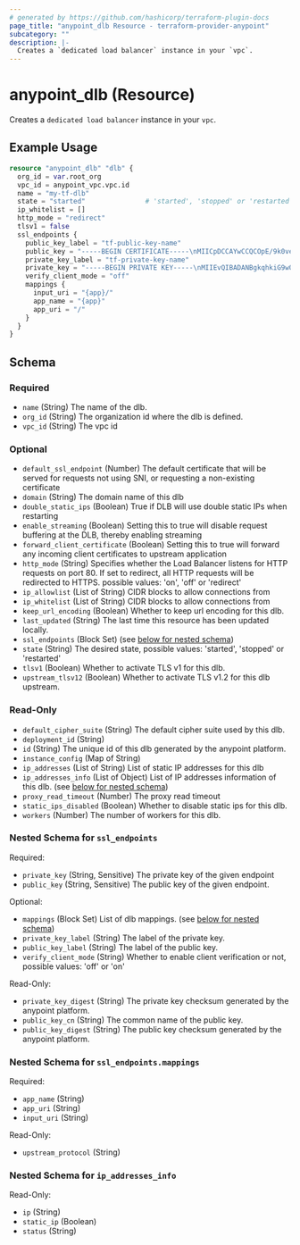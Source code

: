 ```yaml
---
# generated by https://github.com/hashicorp/terraform-plugin-docs
page_title: "anypoint_dlb Resource - terraform-provider-anypoint"
subcategory: ""
description: |-
  Creates a `dedicated load balancer` instance in your `vpc`.
---
```


# anypoint_dlb (Resource)

Creates a `dedicated load balancer` instance in your `vpc`.

## Example Usage

```terraform
resource "anypoint_dlb" "dlb" {
  org_id = var.root_org
  vpc_id = anypoint_vpc.vpc.id
  name = "my-tf-dlb"
  state = "started"               # 'started', 'stopped' or 'restarted'
  ip_whitelist = []
  http_mode = "redirect"
  tlsv1 = false
  ssl_endpoints {
    public_key_label = "tf-public-key-name"
    public_key = "-----BEGIN CERTIFICATE-----\nMIICpDCCAYwCCQCOpE/9k0ve8zANBgkqhkiG9w0BAQsFADAUMRIwEAYDVQQDDAls\nb2NhbGhvc3QwHhcNMjEwMzA1MTUyMTM1WhcNMjEwMzA2MTUyMTM1WjAUMRIwEAYD\nVQQDDAlsb2NhbGhvc3QwggEiMA0GCSqGSIb3DQEBAQUAA4IBDwAwggEKAoIBAQDK\n93gvOvMrcyVUvPnzC2UtXzHnV+rxW8I6VM+lFASV2FS+oZtiNGCFlbeEEMCImtAx\npaBw8/GTX5qNshFYNkGkvM4uh2PxYPZXfhOhkO42R6zdL89yTkY7E6nT/HwDUVAC\njJw67Y88St9h8yN5OOU95V3qkCbqfGxpKXnxmzTQt8aDRZQz5juQazVjMo4lIEpB\nuTPbXHRnHJCyr0OBOcGAGBTq2d7z2mFFlE+5w7RIiPNtx5KvG7wfO6KrCwfUGU5j\nl8466kfniqydGbxH7dsR+daPWAHrTCmZND7AWSiptIVzoJ/Q3QgT/qK8/SmpW9Hf\nDJQffO+I5y+w6y5cU1l3AgMBAAEwDQYJKoZIhvcNAQELBQADggEBAGS1mTWes3za\nWGlubGf76TiSn8GjIO7jIeVxBeB6rYq6iUFLUfEPCNHSlA0g7JJ40KW/osPc6EEm\nQzptRdhAoRDM5ilRTVMvuoGflw04OqrSUqR26+7aVJ8JcBJWBeP/5kGaMjPhy7oX\ntYPwzK2wXDYLDUCLXefF59NQoHUtytritckT5tP0UYDcRf2upBxn/v9lbF7AVfLZ\nO/vGplnD8Kq4QaFGL26ioh7e/n9TldbDJnspHh389aG6nqOKIgnL785Ggr6914vH\n4AMJa3r9cYpoe9ZdXL6b3aW+9MQo2Th2hDc7Z4CfVzJTZ9mg3ouKxIYGj+B4bj61\nN+MUQ5Q7aCo=\n-----END CERTIFICATE-----"
    private_key_label = "tf-private-key-name"
    private_key = "-----BEGIN PRIVATE KEY-----\nMIIEvQIBADANBgkqhkiG9w0BAQEFAASCBKcwggSjAgEAAoIBAQDK93gvOvMrcyVU\nvPnzC2UtXzHnV+rxW8I6VM+lFASV2FS+oZtiNGCFlbeEEMCImtAxpaBw8/GTX5qN\nshFYNkGkvM4uh2PxYPZXfhOhkO42R6zdL89yTkY7E6nT/HwDUVACjJw67Y88St9h\n8yN5OOU95V3qkCbqfGxpKXnxmzTQt8aDRZQz5juQazVjMo4lIEpBuTPbXHRnHJCy\nr0OBOcGAGBTq2d7z2mFFlE+5w7RIiPNtx5KvG7wfO6KrCwfUGU5jl8466kfniqyd\nGbxH7dsR+daPWAHrTCmZND7AWSiptIVzoJ/Q3QgT/qK8/SmpW9HfDJQffO+I5y+w\n6y5cU1l3AgMBAAECggEAe0TfZnf8FiiBxLxdZeJG2c6WJXY9B8d96CV4Uz8cJdHU\nbk8Caxt6f8dVRM1T0eOMjIqWLePKlYIcAPDkHdod9iqBYrrx1TjZhHva+mZmdusD\nLvcJm9e0Sc8AdvJCc1VgLZwuio+bTbf/gaLEqawHdpcmef6A1CsrQJdjK3zjD9tn\n45wk+S6lRoCdGvFXk8L/mZPhhktzTRA4GKODKKzfXtMPXpjzj9sY500KwnjBDsNW\nxg7acYA2NbvdZqStGWP3O56gpttH8Ye9JbYCwIFYiPq9KnXJMYYb/k1/qSI4LNPX\nSuv0xmj6QNnRh3sfPHIynd+iKIm0qvqpBl2Chg9UeQKBgQD2peuK8iuvl2P61d5V\nR5RlyjTMKL9f1Pm5Q+vhcD2q2Ubow4iQWUyMwMFHIxvscSDkD8+sneOz85WHfZx9\nOK8oX3MHHDkkWxs6lJBnHBayFHtbuiI0LfJzSGGio672rEmS3A7g8ZDx06QczaD5\nhVhaR1Z7z9PfHW2rBOOJFEjl6wKBgQDSqY6kvYwet4kCdTUTnMuJuZ5u85Yn8jjU\nlZgAsizYwvWWXlUEYIKlosOfc/j1NQejqoVDgsQSFqfHDEG4gnClnEXi5tBg+OhX\n/rolaak+fuJ/dLj0RrkAJGvymDsf6qZoXtV6winO6Y7D5vtcaaWBo3DqaD4+28n3\nM1/m3I47pQKBgBkueWzXKrSjrTZ3zVpBk5oM2fUaF+fN060hjRyYHAOsaTvscq3i\nIBmiuFjt8bTjG+uM3bQO7qd5sAOERIzYU7G4hQLt07utfYsujcupJ3wI8Us9Jq7T\nHhS9CBLVyVAv6NcQlohKwXSfGftC1zOCdLHK5L6BSm1WENNMDXr6UjL/AoGAWKwq\ncMmga2WR9EjluIWtXyGUwNsjf1kD9ueo/dIB8pPN0CeQ3bDKDXJ/qWSljIFv38Jt\nKcenRH3ozW4pU8MEK5GmESZa3BappjCApjLdnILIUCIPoDMMuDScg5b0fDDHLvOM\nJIoKEyBYibl2YKXPlsv3QZPzb34Qe09StNhtvkkCgYEA2tOGGyiqcjG1fDhvdYvf\nbpja2/7OetClQKmjQJRLECRkJmEJk/mpOruyFn9cg/4wPBVi2AqMCqG/KyTzuImT\nY/kqPJ+UmYLBDnxIXzff/6nUjuxTZXgcdtnlaK/xq2HoU3XsCyHjOcaCjIUSLQsx\neb6YXmFBGK62BISiWmm3aPQ=\n-----END PRIVATE KEY-----"
    verify_client_mode = "off"
    mappings {
      input_uri = "{app}/"
      app_name = "{app}"
      app_uri = "/" 
    }
  }
}
```

<!-- schema generated by tfplugindocs -->
## Schema

### Required

- `name` (String) The name of the dlb.
- `org_id` (String) The organization id where the dlb is defined.
- `vpc_id` (String) The vpc id

### Optional

- `default_ssl_endpoint` (Number) The default certificate that will be served for requests not using SNI, or requesting a non-existing certificate
- `domain` (String) The domain name of this dlb
- `double_static_ips` (Boolean) True if DLB will use double static IPs when restarting
- `enable_streaming` (Boolean) Setting this to true will disable request buffering at the DLB, thereby enabling streaming
- `forward_client_certificate` (Boolean) Setting this to true will forward any incoming client certificates to upstream application
- `http_mode` (String) Specifies whether the Load Balancer listens for HTTP requests on port 80. If set to redirect, all HTTP requests will be redirected to HTTPS. possible values: 'on', 'off' or 'redirect'
- `ip_allowlist` (List of String) CIDR blocks to allow connections from
- `ip_whitelist` (List of String) CIDR blocks to allow connections from
- `keep_url_encoding` (Boolean) Whether to keep url encoding for this dlb.
- `last_updated` (String) The last time this resource has been updated locally.
- `ssl_endpoints` (Block Set) (see [below for nested schema](#nestedblock--ssl_endpoints))
- `state` (String) The desired state, possible values: 'started', 'stopped' or 'restarted'
- `tlsv1` (Boolean) Whether to activate TLS v1 for this dlb.
- `upstream_tlsv12` (Boolean) Whether to activate TLS v1.2 for this dlb upstream.

### Read-Only

- `default_cipher_suite` (String) The default cipher suite used by this dlb.
- `deployment_id` (String)
- `id` (String) The unique id of this dlb generated by the anypoint platform.
- `instance_config` (Map of String)
- `ip_addresses` (List of String) List of static IP addresses for this dlb
- `ip_addresses_info` (List of Object) List of IP addresses information of this dlb. (see [below for nested schema](#nestedatt--ip_addresses_info))
- `proxy_read_timeout` (Number) The proxy read timeout
- `static_ips_disabled` (Boolean) Whether to disable static ips for this dlb.
- `workers` (Number) The number of workers for this dlb.

<a id="nestedblock--ssl_endpoints"></a>
### Nested Schema for `ssl_endpoints`

Required:

- `private_key` (String, Sensitive) The private key of the given endpoint
- `public_key` (String, Sensitive) The public key of the given endpoint.

Optional:

- `mappings` (Block Set) List of dlb mappings. (see [below for nested schema](#nestedblock--ssl_endpoints--mappings))
- `private_key_label` (String) The label of the private key.
- `public_key_label` (String) The label of the public key.
- `verify_client_mode` (String) Whether to enable client verification or not, possible values: 'off' or 'on'

Read-Only:

- `private_key_digest` (String) The private key checksum generated by the anypoint platform.
- `public_key_cn` (String) The common name of the public key.
- `public_key_digest` (String) The public key checksum generated by the anypoint platform.

<a id="nestedblock--ssl_endpoints--mappings"></a>
### Nested Schema for `ssl_endpoints.mappings`

Required:

- `app_name` (String)
- `app_uri` (String)
- `input_uri` (String)

Read-Only:

- `upstream_protocol` (String)



<a id="nestedatt--ip_addresses_info"></a>
### Nested Schema for `ip_addresses_info`

Read-Only:

- `ip` (String)
- `static_ip` (Boolean)
- `status` (String)


